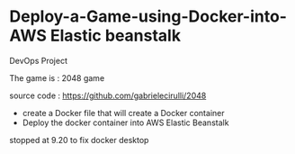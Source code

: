 # Deploy-a-Game-using-Docker-into-AWS Elastic beanstalk
DevOps Project

The game is : 2048 game 

source code : https://github.com/gabrielecirulli/2048

- create a Docker file that will create a Docker container
- Deploy the docker container into AWS Elastic Beanstalk

stopped at 9.20 to fix docker desktop 


